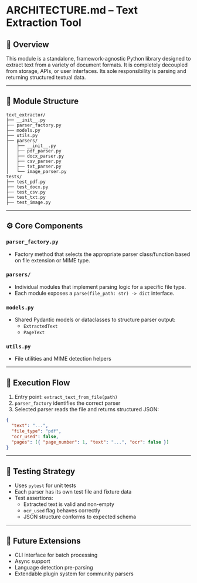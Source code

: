 

# ARCHITECTURE.md – Text Extraction Tool

## 🧩 Overview

This module is a standalone, framework-agnostic Python library designed to extract text from a variety of document formats. It is completely decoupled from storage, APIs, or user interfaces. Its sole responsibility is parsing and returning structured textual data.

---

## 📁 Module Structure

```
text_extractor/
├── __init__.py
├── parser_factory.py
├── models.py
├── utils.py
├── parsers/
│   ├── __init__.py
│   ├── pdf_parser.py
│   ├── docx_parser.py
│   ├── csv_parser.py
│   ├── txt_parser.py
│   └── image_parser.py
tests/
├── test_pdf.py
├── test_docx.py
├── test_csv.py
├── test_txt.py
├── test_image.py
```

---

## ⚙️ Core Components

### `parser_factory.py`

- Factory method that selects the appropriate parser class/function based on file extension or MIME type.

### `parsers/`

- Individual modules that implement parsing logic for a specific file type.
- Each module exposes a `parse(file_path: str) -> dict` interface.

### `models.py`

- Shared Pydantic models or dataclasses to structure parser output:
  - `ExtractedText`
  - `PageText`

### `utils.py`

- File utilities and MIME detection helpers

---

## 🔄 Execution Flow

1. Entry point: `extract_text_from_file(path)`
2. `parser_factory` identifies the correct parser
3. Selected parser reads the file and returns structured JSON:
```json
{
  "text": "...",
  "file_type": "pdf",
  "ocr_used": false,
  "pages": [{ "page_number": 1, "text": "...", "ocr": false }]
}
```

---

## 🧪 Testing Strategy

- Uses `pytest` for unit tests
- Each parser has its own test file and fixture data
- Test assertions:
  - Extracted text is valid and non-empty
  - `ocr_used` flag behaves correctly
  - JSON structure conforms to expected schema

---

## 🚧 Future Extensions

- CLI interface for batch processing
- Async support
- Language detection pre-parsing
- Extendable plugin system for community parsers
